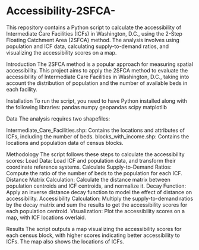 # Accessibility-2SFCA-
This repository contains a Python script to calculate the accessibility of Intermediate Care Facilities (ICFs) in Washington, D.C., using the 2-Step Floating Catchment Area (2SFCA) method. The analysis involves using population and ICF data, calculating supply-to-demand ratios, and visualizing the accessibility scores on a map.

Introduction
The 2SFCA method is a popular approach for measuring spatial accessibility. This project aims to apply the 2SFCA method to evaluate the accessibility of Intermediate Care Facilities in Washington, D.C., taking into account the distribution of population and the number of available beds in each facility.

Installation
To run the script, you need to have Python installed along with the following libraries:
pandas
numpy
geopandas
scipy
matplotlib

Data
The analysis requires two shapefiles:

Intermediate_Care_Facilities.shp: Contains the locations and attributes of ICFs, including the number of beds.
blocks_with_income.shp: Contains the locations and population data of census blocks.

Methodology
The script follows these steps to calculate the accessibility scores:
Load Data: Load ICF and population data, and transform their coordinate reference systems.
Calculate Supply-to-Demand Ratios: Compute the ratio of the number of beds to the population for each ICF.
Distance Matrix Calculation: Calculate the distance matrix between population centroids and ICF centroids, and normalize it.
Decay Function: Apply an inverse distance decay function to model the effect of distance on accessibility.
Accessibility Calculation: Multiply the supply-to-demand ratios by the decay matrix and sum the results to get the accessibility scores for each population centroid.
Visualization: Plot the accessibility scores on a map, with ICF locations overlaid.

Results
The script outputs a map visualizing the accessibility scores for each census block, with higher scores indicating better accessibility to ICFs. The map also shows the locations of ICFs.


